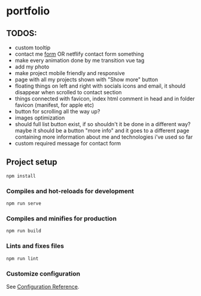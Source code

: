 # portfolio

## TODOS:

- custom tooltip
- contact me [form](https://stackoverflow.com/questions/7381150/how-to-send-an-email-from-javascript) OR netflify contact form something
- make every animation done by me transition vue tag
- add my photo
- make project mobile friendly and responsive
- page with all my projects shown with "Show more" button
- floating things on left and right with socials icons and email, it should disappear when scrolled to contact section
- things connected with favicon, index html comment in head and in folder favicon (manifest, for apple etc)
- button for scrolling all the way up?
- images optimization
- should full list button exist, if so shouldn't it be done in a different way? maybe it should be a button "more info" and it goes to a different page containing more information about me and technologies i've used so far
- custom required message for contact form

## Project setup

```
npm install
```

### Compiles and hot-reloads for development

```
npm run serve
```

### Compiles and minifies for production

```
npm run build
```

### Lints and fixes files

```
npm run lint
```

### Customize configuration

See [Configuration Reference](https://cli.vuejs.org/config/).
